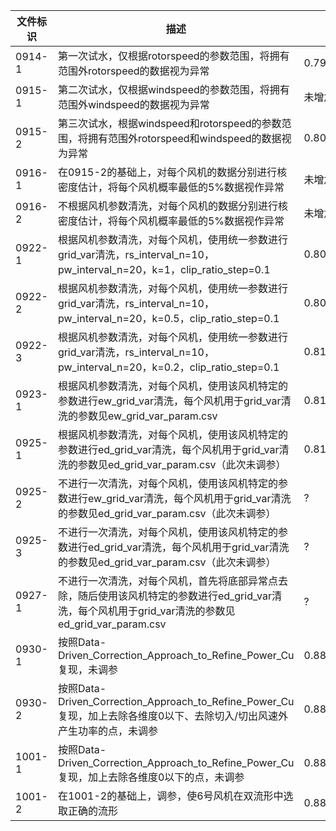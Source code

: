 |文件标识|描述|评分|
|-|-|-|
0914-1|第一次试水，仅根据rotorspeed的参数范围，将拥有范围外rotorspeed的数据视为异常|0.79530736
0915-1|第二次试水，仅根据windspeed的参数范围，将拥有范围外windspeed的数据视为异常|未增加
0915-2|第三次试水，根据windspeed和rotorspeed的参数范围，将拥有范围外rotorspeed和windspeed的数据视为异常|0.80059751
0916-1|在0915-2的基础上，对每个风机的数据分别进行核密度估计，将每个风机概率最低的5%数据视作异常|未增加
0916-2|不根据风机参数清洗，对每个风机的数据分别进行核密度估计，将每个风机概率最低的5%数据视作异常|未增加
0922-1|根据风机参数清洗，对每个风机，使用统一参数进行grid_var清洗，rs_interval_n=10，pw_interval_n=20，k=1，clip_ratio_step=0.1|0.80525639774 
0922-2|根据风机参数清洗，对每个风机，使用统一参数进行grid_var清洗，rs_interval_n=10，pw_interval_n=20，k=0.5，clip_ratio_step=0.1|0.80949535156 
0922-3|根据风机参数清洗，对每个风机，使用统一参数进行grid_var清洗，rs_interval_n=10，pw_interval_n=20，k=0.2，clip_ratio_step=0.1|0.81263058
0923-1|根据风机参数清洗，对每个风机，使用该风机特定的参数进行ew_grid_var清洗，每个风机用于grid_var清洗的参数见ew_grid_var_param.csv|0.81566951100
0925-1|根据风机参数清洗，对每个风机，使用该风机特定的参数进行ed_grid_var清洗，每个风机用于grid_var清洗的参数见ed_grid_var_param.csv（此次未调参）|0.81202082595
0925-2|不进行一次清洗，对每个风机，使用该风机特定的参数进行ew_grid_var清洗，每个风机用于grid_var清洗的参数见ed_grid_var_param.csv（此次未调参）|?
0925-3|不进行一次清洗，对每个风机，使用该风机特定的参数进行ed_grid_var清洗，每个风机用于grid_var清洗的参数见ed_grid_var_param.csv（此次未调参）|?
0927-1|不进行一次清洗，对每个风机，首先将底部异常点去除，随后使用该风机特定的参数进行ed_grid_var清洗，每个风机用于grid_var清洗的参数见ed_grid_var_param.csv|?
0930-1|按照Data-Driven_Correction_Approach_to_Refine_Power_Cu复现，未调参|0.88814290181
0930-2|按照Data-Driven_Correction_Approach_to_Refine_Power_Cu复现，加上去除各维度0以下、去除切入/切出风速外产生功率的点，未调参|0.88739047107
1001-1|按照Data-Driven_Correction_Approach_to_Refine_Power_Cu复现，加上去除各维度0以下的点，未调参|0.88814290
1001-2|在1001-2的基础上，调参，使6号风机在双流形中选取正确的流形|0.88823816
